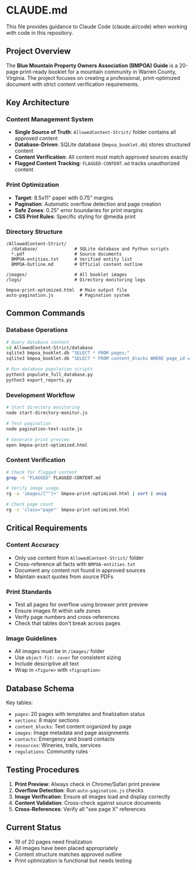 # CLAUDE.md

This file provides guidance to Claude Code (claude.ai/code) when working with code in this repository.

## Project Overview

The **Blue Mountain Property Owners Association (BMPOA) Guide** is a 20-page print-ready booklet for a mountain community in Warren County, Virginia. The project focuses on creating a professional, print-optimized document with strict content verification requirements.

## Key Architecture

### Content Management System
- **Single Source of Truth**: `AllowedContent-Strict/` folder contains all approved content
- **Database-Driven**: SQLite database (`bmpoa_booklet.db`) stores structured content
- **Content Verification**: All content must match approved sources exactly
- **Flagged Content Tracking**: `FLAGGED-CONTENT.md` tracks unauthorized content

### Print Optimization
- **Target**: 8.5x11" paper with 0.75" margins
- **Pagination**: Automatic overflow detection and page creation
- **Safe Zones**: 0.25" error boundaries for print margins
- **CSS Print Rules**: Specific styling for @media print

### Directory Structure
```
/AllowedContent-Strict/
  /database/              # SQLite database and Python scripts
  *.pdf                   # Source documents
  BMPOA-entities.txt      # Verified entity list
  BMPOA-Outline.md        # Official content outline

/images/                  # All booklet images
/logs/                    # Directory monitoring logs

bmpoa-print-optimized.html  # Main output file
auto-pagination.js          # Pagination system
```

## Common Commands

### Database Operations
```bash
# Query database content
cd AllowedContent-Strict/database
sqlite3 bmpoa_booklet.db "SELECT * FROM pages;"
sqlite3 bmpoa_booklet.db "SELECT * FROM content_blocks WHERE page_id = 1;"

# Run database population scripts
python3 populate_full_database.py
python3 export_reports.py
```

### Development Workflow
```bash
# Start directory monitoring
node start-directory-monitor.js

# Test pagination
node pagination-test-suite.js

# Generate print preview
open bmpoa-print-optimized.html
```

### Content Verification
```bash
# Check for flagged content
grep -n "FLAGGED" FLAGGED-CONTENT.md

# Verify image usage
rg -o 'images/[^"]+' bmpoa-print-optimized.html | sort | uniq

# Check page count
rg -c 'class="page"' bmpoa-print-optimized.html
```

## Critical Requirements

### Content Accuracy
- Only use content from `AllowedContent-Strict/` folder
- Cross-reference all facts with `BMPOA-entities.txt`
- Document any content not found in approved sources
- Maintain exact quotes from source PDFs

### Print Standards
- Test all pages for overflow using browser print preview
- Ensure images fit within safe zones
- Verify page numbers and cross-references
- Check that tables don't break across pages

### Image Guidelines
- All images must be in `/images/` folder
- Use `object-fit: cover` for consistent sizing
- Include descriptive alt text
- Wrap in `<figure>` with `<figcaption>`

## Database Schema

Key tables:
- `pages`: 20 pages with templates and finalization status
- `sections`: 8 major sections
- `content_blocks`: Text content organized by page
- `images`: Image metadata and page assignments
- `contacts`: Emergency and board contacts
- `resources`: Wineries, trails, services
- `regulations`: Community rules

## Testing Procedures

1. **Print Preview**: Always check in Chrome/Safari print preview
2. **Overflow Detection**: Run `auto-pagination.js` checks
3. **Image Verification**: Ensure all images load and display correctly
4. **Content Validation**: Cross-check against source documents
5. **Cross-References**: Verify all "see page X" references

## Current Status

- 19 of 20 pages need finalization
- All images have been placed appropriately
- Content structure matches approved outline
- Print optimization is functional but needs testing